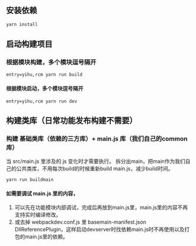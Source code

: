 
## 安装依赖

``` bash
yarn install
```

## 启动构建项目

### 根据模块构建，多个模块逗号隔开

```
entry=yihu,rcm yarn run build
```

#### 根据模块启动，多个模块逗号隔开

```
entry=yihu,rcm yarn run dev
```


## 构建类库（日常功能发布构建不需要）

### 构建 基础类库（依赖的三方库）+ main.js 库（我们自己的common库）

当 src/main.js 里涉及的 js 变化时才需要执行。
拆分出main，把main作为我们自己的公共类库，不用每次build的时候重新build main.js，减少build时间。

```
yarn run buildmain
```

#### 如需要调试 main.js 里的内容，

 1. 可以先在功能模块内部调试，完成后再放到main.js里，main.js里的内容不再支持实时编译修改。
 2. 或去掉 webpackdev.conf.js 里 basemain-manifest.json DllReferencePlugin，这样启动devserver时找依赖main.js时不再使用以及打包的main.js里的依赖。

